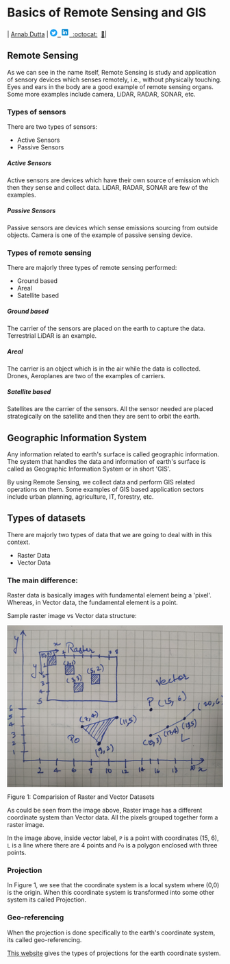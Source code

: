 
# Basics of Remote Sensing and GIS
| [Arnab Dutta](https://arnabdutta73.github.io/) |&nbsp;<a
href="https://twitter.com/arnabdutta73"><img alt="SVG"
src="../icons/Twitter_Social_Icon_Circle_Color.svg" width="17px"
height="17px"> &nbsp;<a
href="https://www.linkedin.com/in/arnab-dutta/"><img alt="PNG"
src="../icons/icons8-linkedin.svg" width="20px" height="20px">
&nbsp;[:octocat:](https://github.com/arnabdutta73)
&nbsp;[:email:](mailto:arnabdutta73@gmail.com)|


## Remote Sensing

As we can see in the name itself, Remote Sensing is study and
application of sensory devices which senses remotely, i.e., without
physically touching. Eyes and ears in the body are a good example of
remote sensing organs. Some more examples include camera, LiDAR, RADAR,
SONAR, etc.

### Types of sensors
There are two types of sensors:
- Active Sensors
- Passive Sensors

##### Active Sensors
Active sensors are devices which have their own source of emission which
then they sense and collect data. LiDAR, RADAR, SONAR are few of the
examples.

##### Passive Sensors
Passive sensors are devices which sense emissions sourcing from outside
objects. Camera is one of the example of passive sensing device.

### Types of remote sensing
There are majorly three types of remote sensing performed:
- Ground based
- Areal
- Satellite based

##### Ground based
The carrier of the sensors are placed on the earth to capture the data.
Terrestrial LiDAR is an example.

##### Areal
The carrier is an object which is in the air while the data is
collected. Drones, Aeroplanes are two of the examples of carriers.

##### Satellite based
Satellites are the carrier of the sensors. All the sensor needed are
placed strategically on the satellite and then they are sent to orbit
the earth.


## Geographic Information System

Any information related to earth's surface is called geographic
information. The system that handles the data and information of
earth's surface is called as Geographic Information System or in short
'GIS'.

By using Remote Sensing, we collect data and perform GIS related
operations on them. Some examples of GIS based application sectors
include urban planning, agriculture, IT, forestry, etc.

## Types of datasets

There are majorly two types of data that we are going to deal with in
this context. 
- Raster Data
- Vector Data

### The main difference:
Raster data is basically images with fundamental element being a
'pixel'. Whereas, in Vector data, the fundamental element is a point.

Sample raster image vs Vector data structure:
 
 <img src="images/raster_vector.jpg" alt="drawing"
width="900" align="center"/>

Figure 1: Comparision of Raster and Vector Datasets

As could be seen from the image above, Raster image has a different
coordinate system than Vector data. All the pixels grouped together form
a raster image. 

In the image above, inside vector label, `P` is a point with coordinates
(15, 6), `L` is a line where there are 4 points and `Po` is a polygon
enclosed with three points.


### Projection
In Figure 1, we see that the coordinate system is a local system where
(0,0) is the origin. When this coordinate system is transformed into
some other system its called Projection.

### Geo-referencing
When the projection is done specifically to the earth's coordinate
system, its called geo-referencing.

[This website](https://www.gistda.or.th/main/en/node/950) gives the
types of projections for the earth coordinate system.

